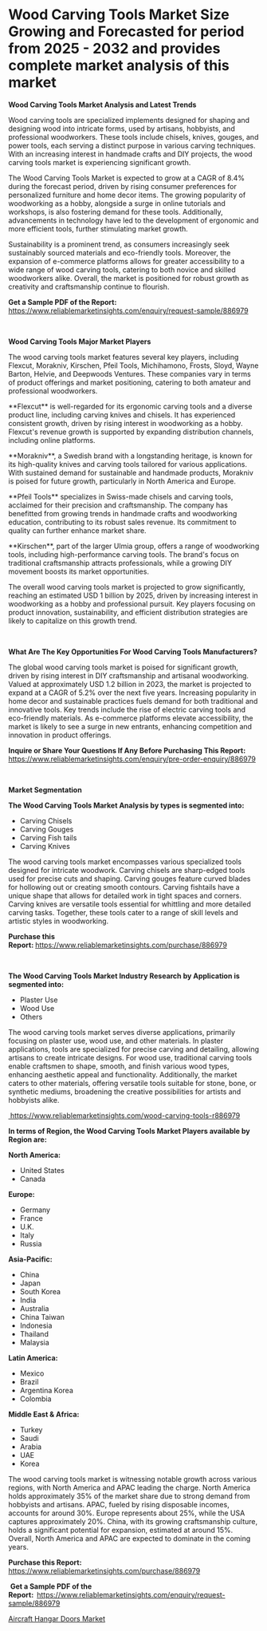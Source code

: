 <p><h1>Wood Carving Tools Market Size Growing and Forecasted for period from 2025 - 2032 and provides complete market analysis of this market</h1></p><p><strong>Wood Carving Tools Market Analysis and Latest Trends</strong></p>
<p><p>Wood carving tools are specialized implements designed for shaping and designing wood into intricate forms, used by artisans, hobbyists, and professional woodworkers. These tools include chisels, knives, gouges, and power tools, each serving a distinct purpose in various carving techniques. With an increasing interest in handmade crafts and DIY projects, the wood carving tools market is experiencing significant growth. </p><p>The Wood Carving Tools Market is expected to grow at a CAGR of 8.4% during the forecast period, driven by rising consumer preferences for personalized furniture and home decor items. The growing popularity of woodworking as a hobby, alongside a surge in online tutorials and workshops, is also fostering demand for these tools. Additionally, advancements in technology have led to the development of ergonomic and more efficient tools, further stimulating market growth. </p><p>Sustainability is a prominent trend, as consumers increasingly seek sustainably sourced materials and eco-friendly tools. Moreover, the expansion of e-commerce platforms allows for greater accessibility to a wide range of wood carving tools, catering to both novice and skilled woodworkers alike. Overall, the market is positioned for robust growth as creativity and craftsmanship continue to flourish.</p></p>
<p><strong>Get a Sample PDF of the Report:&nbsp;</strong> <a href="https://www.reliablemarketinsights.com/enquiry/request-sample/886979?utm_campaign=3556&utm_medium=2&utm_source=Github&utm_content=ia&utm_term=08042025&utm_id=wood-carving-tools">https://www.reliablemarketinsights.com/enquiry/request-sample/886979</a></p>
<p>&nbsp;</p>
<p><strong>Wood Carving Tools Major Market Players</strong></p>
<p><p>The wood carving tools market features several key players, including Flexcut, Morakniv, Kirschen, Pfeil Tools, Michihamono, Frosts, Sloyd, Wayne Barton, Helvie, and Deepwoods Ventures. These companies vary in terms of product offerings and market positioning, catering to both amateur and professional woodworkers.</p><p>**Flexcut** is well-regarded for its ergonomic carving tools and a diverse product line, including carving knives and chisels. It has experienced consistent growth, driven by rising interest in woodworking as a hobby. Flexcut's revenue growth is supported by expanding distribution channels, including online platforms.</p><p>**Morakniv**, a Swedish brand with a longstanding heritage, is known for its high-quality knives and carving tools tailored for various applications. With sustained demand for sustainable and handmade products, Morakniv is poised for future growth, particularly in North America and Europe.</p><p>**Pfeil Tools** specializes in Swiss-made chisels and carving tools, acclaimed for their precision and craftsmanship. The company has benefitted from growing trends in handmade crafts and woodworking education, contributing to its robust sales revenue. Its commitment to quality can further enhance market share.</p><p>**Kirschen**, part of the larger Ulmia group, offers a range of woodworking tools, including high-performance carving tools. The brand's focus on traditional craftsmanship attracts professionals, while a growing DIY movement boosts its market opportunities.</p><p>The overall wood carving tools market is projected to grow significantly, reaching an estimated USD 1 billion by 2025, driven by increasing interest in woodworking as a hobby and professional pursuit. Key players focusing on product innovation, sustainability, and efficient distribution strategies are likely to capitalize on this growth trend.</p></p>
<p>&nbsp;</p>
<p><strong>What Are The Key Opportunities For Wood Carving Tools Manufacturers?</strong></p>
<p><p>The global wood carving tools market is poised for significant growth, driven by rising interest in DIY craftsmanship and artisanal woodworking. Valued at approximately USD 1.2 billion in 2023, the market is projected to expand at a CAGR of 5.2% over the next five years. Increasing popularity in home decor and sustainable practices fuels demand for both traditional and innovative tools. Key trends include the rise of electric carving tools and eco-friendly materials. As e-commerce platforms elevate accessibility, the market is likely to see a surge in new entrants, enhancing competition and innovation in product offerings.</p></p>
<p><strong>Inquire or Share Your Questions If Any Before Purchasing This Report:</strong> <a href="https://www.reliablemarketinsights.com/enquiry/pre-order-enquiry/886979?utm_campaign=3556&utm_medium=2&utm_source=Github&utm_content=ia&utm_term=08042025&utm_id=wood-carving-tools">https://www.reliablemarketinsights.com/enquiry/pre-order-enquiry/886979</a></p>
<p>&nbsp;</p>
<p><strong>Market Segmentation</strong></p>
<p><strong>The Wood Carving Tools Market Analysis by types is segmented into:</strong></p>
<p><ul><li>Carving Chisels</li><li>Carving Gouges</li><li>Carving Fish tails</li><li>Carving Knives</li></ul></p>
<p><p>The wood carving tools market encompasses various specialized tools designed for intricate woodwork. Carving chisels are sharp-edged tools used for precise cuts and shaping. Carving gouges feature curved blades for hollowing out or creating smooth contours. Carving fishtails have a unique shape that allows for detailed work in tight spaces and corners. Carving knives are versatile tools essential for whittling and more detailed carving tasks. Together, these tools cater to a range of skill levels and artistic styles in woodworking.</p></p>
<p><strong>Purchase this Report:&nbsp;</strong><a href="https://www.reliablemarketinsights.com/purchase/886979?utm_campaign=3556&utm_medium=2&utm_source=Github&utm_content=ia&utm_term=08042025&utm_id=wood-carving-tools">https://www.reliablemarketinsights.com/purchase/886979</a></p>
<p>&nbsp;</p>
<p><strong>The Wood Carving Tools Market Industry Research by Application is segmented into:</strong></p>
<p><ul><li>Plaster Use</li><li>Wood Use</li><li>Others</li></ul></p>
<p><p>The wood carving tools market serves diverse applications, primarily focusing on plaster use, wood use, and other materials. In plaster applications, tools are specialized for precise carving and detailing, allowing artisans to create intricate designs. For wood use, traditional carving tools enable craftsmen to shape, smooth, and finish various wood types, enhancing aesthetic appeal and functionality. Additionally, the market caters to other materials, offering versatile tools suitable for stone, bone, or synthetic mediums, broadening the creative possibilities for artists and hobbyists alike.</p></p>
<p><a href="https://www.reliablemarketinsights.com/wood-carving-tools-r886979?utm_campaign=3556&utm_medium=2&utm_source=Github&utm_content=ia&utm_term=08042025&utm_id=wood-carving-tools">&nbsp;https://www.reliablemarketinsights.com/wood-carving-tools-r886979</a></p>
<p><strong>In terms of Region, the Wood Carving Tools Market Players available by Region are:</strong></p>
<p>
    <p> <strong> North America: </strong>
        <ul>
            <li>United States</li>
            <li>Canada</li>
        </ul>
        </p> 
    <p> <strong> Europe: </strong>
        <ul>
            <li>Germany</li>
            <li>France</li>
            <li>U.K.</li>
            <li>Italy</li>
            <li>Russia</li>
        </ul>
        </p> 
    <p> <strong> Asia-Pacific: </strong>
        <ul>
            <li>China</li>
            <li>Japan</li>
            <li>South Korea</li>
            <li>India</li>
            <li>Australia</li>
            <li>China Taiwan</li>
            <li>Indonesia</li>
            <li>Thailand</li>
            <li>Malaysia</li>
        </ul>
        </p> 
    <p> <strong> Latin America: </strong>
        <ul>
            <li>Mexico</li>
            <li>Brazil</li>
            <li>Argentina Korea</li>
            <li>Colombia</li>
        </ul>
        </p> 
    <p> <strong> Middle East & Africa: </strong>
        <ul>
            <li>Turkey</li>
            <li>Saudi</li>
            <li>Arabia</li>
            <li>UAE</li>
            <li>Korea</li>
        </ul>
    </p>
    </p>
<p><p>The wood carving tools market is witnessing notable growth across various regions, with North America and APAC leading the charge. North America holds approximately 35% of the market share due to strong demand from hobbyists and artisans. APAC, fueled by rising disposable incomes, accounts for around 30%. Europe represents about 25%, while the USA captures approximately 20%. China, with its growing craftsmanship culture, holds a significant potential for expansion, estimated at around 15%. Overall, North America and APAC are expected to dominate in the coming years.</p></p>
<p><strong>Purchase this Report: </strong><a href="https://www.reliablemarketinsights.com/purchase/886979?utm_campaign=3556&utm_medium=2&utm_source=Github&utm_content=ia&utm_term=08042025&utm_id=wood-carving-tools">https://www.reliablemarketinsights.com/purchase/886979</a></p>
<p>&nbsp;<strong>Get a Sample PDF of the Report:&nbsp;&nbsp;</strong><a href="https://www.reliablemarketinsights.com/enquiry/request-sample/886979?utm_campaign=3556&utm_medium=2&utm_source=Github&utm_content=ia&utm_term=08042025&utm_id=wood-carving-tools">https://www.reliablemarketinsights.com/enquiry/request-sample/886979</a></p>
<p><strong></strong></p>
<p><p><a href="https://github.com/gackesaizaze/Market-Research-Report-List-1/blob/main/aircraft-hangar-doors-market.md?utm_campaign=3556&utm_medium=2&utm_source=Github&utm_content=ia&utm_term=08042025&utm_id=wood-carving-tools">Aircraft Hangar Doors Market</a></p></p>